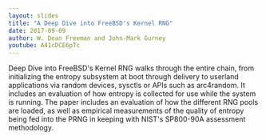 ```yaml
---
layout: slides
title: "A Deep Dive into FreeBSD's Kernel RNG"
date: 2017-09-09
author: W. Dean Freeman and John-Mark Gurney
youtube: A41cDCE6pTc
---
```

Deep Dive into FreeBSD's Kernel RNG walks through the entire chain, from initializing the entropy subsystem at boot through delivery to userland applications via random devices, sysctls or APIs such as arc4random. It includes an evaluation of how entropy is collected for use while the system is running. The paper includes an evaluation of how the different RNG pools are loaded, as well as empirical measurements of the quality of entropy being fed into the PRNG in keeping with NIST's SP800-90A assessment methodology.
